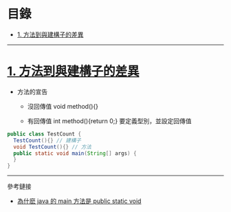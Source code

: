<h1 id="top">目錄</h1>

- [1. 方法到與建構子的差異](#s1)

---

# <a id="s1" class="md-title" href="#top">1. 方法到與建構子的差異</a>

- 方法的宣告

  - 沒回傳值 void method(){}

  - 有回傳值 int method(){return 0;} 要定義型別，並設定回傳值

```java
public class TestCount {
  TestCount(){} // 建構子
  void TestCount(){} // 方法
  public static void main(String[] args) {
  }
}
```

---

參考鏈接

- [為什麽 java 的 main 方法是 public static void](https://www.itread01.com/articles/1478382628.html)
